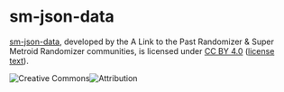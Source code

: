 # sm-json-data

[sm-json-data](https://github.com/vg-json-data/sm-json-data/), developed by the A Link to the Past Randomizer & Super Metroid Randomizer communities, is licensed under [CC BY 4.0](https://creativecommons.org/licenses/by/4.0/) ([license text](https://creativecommons.org/licenses/by/4.0/legalcode.txt)).

![Creative Commons](https://mirrors.creativecommons.org/presskit/icons/cc.svg "Creative Commons")![Attribution](https://mirrors.creativecommons.org/presskit/icons/by.svg "Attribution")
